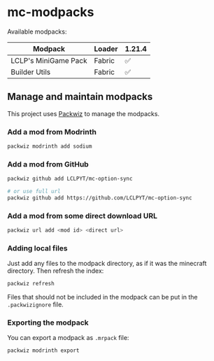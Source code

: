 # mc-modpacks
Available modpacks:

| Modpack              | Loader | 1.21.4 |
|--------------------- |--------|--------|
| LCLP's MiniGame Pack | Fabric | ✅     |
| Builder Utils        | Fabric | ✅     |

## Manage and maintain modpacks
This project uses [Packwiz](https://packwiz.infra.link/) to manage the modpacks.

### Add a mod from Modrinth
```bash
packwiz modrinth add sodium
```

### Add a mod from GitHub
```bash
packwiz github add LCLPYT/mc-option-sync

# or use full url
packwiz github add https://github.com/LCLPYT/mc-option-sync
```

### Add a mod from some direct download URL
```bash
packwiz url add <mod id> <direct url>
```

### Adding local files
Just add any files to the modpack directory, as if it was the minecraft directory. Then refresh the index:
```bash
packwiz refresh
```

Files that should not be included in the modpack can be put in the `.packwizignore` file.

### Exporting the modpack
You can export a modpack as `.mrpack` file:
```bash
packwiz modrinth export
```
